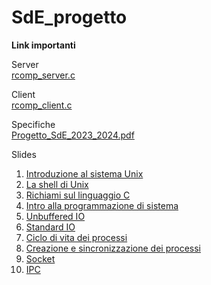 # SdE_progetto
  
**Link importanti**  
  
  Server  
  [rcomp_server.c](rcomp_server.c)  
    
  Client  
  [rcomp_client.c](rcomp_client.c) 
    
  Specifiche  
  [Progetto_SdE_2023_2024.pdf](Progetto_SdE_2023_2024.pdf)

  Slides  
   1. [Introduzione al sistema Unix](SdE_slides/01%20-%20Introduzione%20al%20sistema%20Unix%20-%20wNotes.pdf)  
   2. [La shell di Unix](SdE_slides/02%20-%20La%20shell%20di%20Unix%20-%20wNotes.pdf)  
   3. [Richiami sul linguaggio C](SdE_slides/03%20-%20Richiami%20sul%20linguaggio%20C%20-%20wNotes.pdf)   
   4. [Intro alla programmazione di sistema](SdE_slides/03%20-%20Richiami%20sul%20linguaggio%20C%20-%20wNotes.pdf)
   5. [Unbuffered IO](SdE_slides/05%20-%20Unbuffered%20IO%20-%20wNotes.pdf)  
   6. [Standard IO](SdE_slides/06%20-%20Standard%20IO%20-%20wNotes.pdf)  
   7. [Ciclo di vita dei processi](SdE_slides/07%20-%20Ciclo%20di%20vita%20dei%20processi%20-%20wNotes.pdf)  
   8. [Creazione e sincronizzazione dei processi](SdE_slides/08%20-%20Creazione%20e%20sincronizzazione%20dei%20processi%20-%20wNotes.pdf)  
   9. [Socket](SdE_slides/09%20-%20Socket%20-%20wNotes.pdf)
   10. [IPC](SdE_slides/10%20-%20IPC%20-%20wNotes.pdf)  






